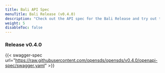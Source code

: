 ```yaml
---
title: Bali API Spec
menuTitle: Bali Release (v0.4.0)
description: "Check out the API spec for the Bali Release and try out the APIs without having to install the system."
weight: 5
disableToc: false
---
```


### Release v0.4.0


{{< swagger-spec url="https://raw.githubusercontent.com/opensds/opensds/v0.4.0/openapi-spec/swagger.yaml" >}}